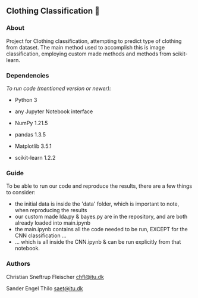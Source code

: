 ## Clothing Classification 👕

### About


Project for Clothing classification, attempting to predict type of clothing from dataset. The main method used to accomplish this is image classification, employing custom made methods and methods from scikit-learn.

### Dependencies


*To run code (mentioned version or newer):*

* Python 3

* any Jupyter Notebook interface

* NumPy 1.21.5

* pandas 1.3.5

* Matplotlib 3.5.1

* scikit-learn 1.2.2


### Guide

To be able to run our code and reproduce the results, there are a few things to consider:

* the initial data is inside the 'data' folder, which is important to note, when reproducing the results
* our custom made lda.py & bayes.py are in the repository, and are both already loaded into main.ipynb
* the main.ipynb contains all the code needed to be run, EXCEPT for the CNN classification ...
* ... which is all inside the CNN.ipynb & can be run explicitly from that notebook.
  


### Authors


Christian Sneftrup Fleischer
chfl@itu.dk

Sander Engel Thilo
saet@itu.dk
